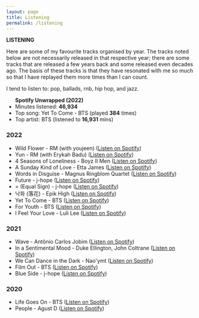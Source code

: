 ```yaml
---
layout: page
title: Listening
permalink: /listening
---
```


<b>LISTENING</b>

Here are some of my favourite tracks organised by year. The tracks noted below are not necessarily released in that respective year; there are some tracks that are released a few years back and some released even decades ago. The basis of these tracks is that they have resonated with me so much so that I have replayed them more times than I can count.

I tend to listen to: pop, ballads, rnb, hip hop, and jazz. 

<ul><b>Spotify Unwrapped (2022)</b>
<li>Minutes listened: <b>46,934</b></li> 
<li>Top song: Yet To Come - BTS (played <b>384</b> times)</li>
<li>Top artist: BTS (listened to <b>16,931</b> mins)</li>
</ul>

### 2022

- Wild Flower - RM (with youjeen) (<a href="https://open.spotify.com/track/5p8ThxM2OhJ0igfxkz0Z1q?si=59bb5dd10aec480d">Listen on Spotify</a>)
- Yun - RM (with Erykah Badu) (<a href="https://open.spotify.com/track/40xpKrnumGPEvHcw1kuL9R?si=90343875ad8a4d56">Listen on Spotify</a>)
- 4 Seasons of Loneliness - Boyz II Men (<a href="https://open.spotify.com/track/1TyNecZDYU3BP3EitfpgnT?si=1f9b9040ca9243d0">Listen on Spotify</a>)
- A Sunday Kind of Love - Etta James (<a href="https://open.spotify.com/track/0zGLlXbHlrAyBN1x6sY0rb?si=db7e94692e7243b2">Listen on Spotify</a>)
- Words in Disguise - Magnus Ringblom Quartet (<a href="https://open.spotify.com/track/5NURrY4mvutdasl2Ijwccs?si=7ca73923a6ca4d45">Listen on Spotify</a>)
- Future - j-hope (<a href="https://open.spotify.com/track/0Puudh380z6cOCgMaTNm7h?si=07445d95a3434b44">Listen on Spotify</a>)
- = (Equal Sign)  - j-hope (<a href="https://open.spotify.com/track/70XnKsO3UnIT4FnEwChQXx?si=07469d18072a4ec3">Listen on Spotify</a>)
- 낙화 (落花) - Epik High (<a href="https://open.spotify.com/track/1Arp1lhLP05i8tJXvY6JBZ?si=5ac889cbc0a140ff">Listen on Spotify</a>)
- Yet To Come - BTS (<a href="https://open.spotify.com/track/10SRMwb9EuVS1K9rYsBfHQ?si=2a97438ceb5146d1">Listen on Spotify</a>)
- For Youth - BTS (<a href="https://open.spotify.com/track/4JzCFEc3O2UEdjKzevvFH5?si=c863b720acb24fa3">Listen on Spotify</a>)
- I Feel Your Love - Luli Lee (<a href="https://open.spotify.com/track/5MPTnzbIv8DFih57iAE8Kt?si=c6186959d4e04f0c">Listen on Spotify</a>)

### 2021

- Wave - Antônio Carlos Jobim (<a href="https://open.spotify.com/track/2hXBS8q9rGMovfG1S8FB4F?si=47f14b3e74894ece">Listen on Spotify</a>)
- In a Sentimental Mood - Duke Ellington, John Coltrane (<a href="https://open.spotify.com/track/0E8q2Fx2XuzXCO2NSAppkR?si=07dc3f6ed3d1435c">Listen on Spotify</a>)
- We Can Dance in the Dark - Nao'ymt (<a href="https://open.spotify.com/track/4DtU8I2vnQ25boIb137rao?si=e3822b4a9c674c2a">Listen on Spotify</a>)
- Film Out - BTS (<a href="https://open.spotify.com/track/3UHPGOkUcE4hE7sqBF4Snt?si=f85e129f9414417f">Listen on Spotify</a>)
- Blue Side - j-hope (<a href="https://open.spotify.com/track/1nwdfbj4UyRMpa9L98a4Yi?si=efc294e9fd7249a0">Listen on Spotify</a>)

### 2020

- Life Goes On - BTS (<a href="https://open.spotify.com/track/249gnXrbfmV8NG6jTEMSwD?si=8161c5ad2c254ecd">Listen on Spotify</a>)
- People - Agust D (<a href="https://open.spotify.com/track/4wDSEE082RPcnhXzPzFhCp?si=8a171084e15f4625">Listen on Spotify</a>)


<style>
  .wrapper {
    max-width: 58em;
  }
</style>